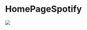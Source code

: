 # HomePageSpotify

![](https://github.com/AronNascimento1/HomePageSpotify/blob/main/assets/GifHomePage.gif)
